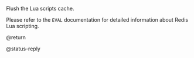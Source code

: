Flush the Lua scripts cache.

Please refer to the `EVAL` documentation for detailed information about Redis
Lua scripting.

@return

@status-reply
